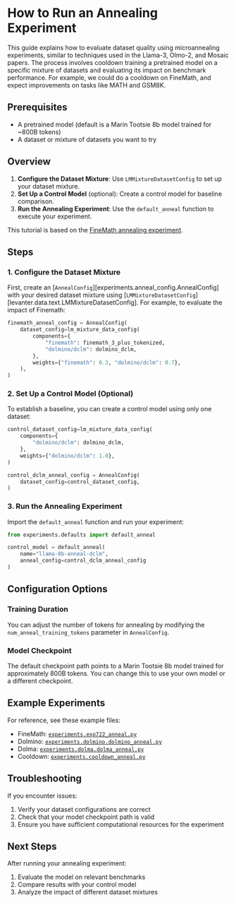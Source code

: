 # How to Run an Annealing Experiment

This guide explains how to evaluate dataset quality using microannealing experiments, similar to techniques used in the Llama-3, Olmo-2, and Mosaic papers.
The process involves cooldown training a pretrained model on a specific mixture of datasets and evaluating its impact on benchmark performance.
For example, we could do a cooldown on FineMath, and expect improvements on tasks like MATH and GSM8K.

## Prerequisites

- A pretrained model (default is a Marin Tootsie 8b model trained for ~800B tokens)
- A dataset or mixture of datasets you want to try

## Overview

1. **Configure the Dataset Mixture**: Use `LMMixtureDatasetConfig` to set up your dataset mixture.
2. **Set Up a Control Model** (optional): Create a control model for baseline comparison.
3. **Run the Annealing Experiment**: Use the `default_anneal` function to execute your experiment.


This tutorial is based on the [FineMath annealing experiment](https://github.com/marin-community/marin/blob/main/experiments/exp722_anneal.py).

## Steps

### 1. Configure the Dataset Mixture

First, create an [`AnnealConfig`][experiments.anneal_config.AnnealConfig] with your desired dataset mixture
using [`LMMixtureDatasetConfig`][levanter.data.text.LMMixtureDatasetConfig].
For example, to evaluate the impact of Finemath:

```python
finemath_anneal_config = AnnealConfig(
    dataset_config=lm_mixture_data_config(
        components={
            "finemath": finemath_3_plus_tokenized,
            "dolmino/dclm": dolmino_dclm,
        },
        weights={"finemath": 0.3, "dolmino/dclm": 0.7},
    ),
)
```

### 2. Set Up a Control Model (Optional)

To establish a baseline, you can create a control model using only one dataset:

```python
control_dataset_config=lm_mixture_data_config(
    components={
        "dolmino/dclm": dolmino_dclm,
    },
    weights={"dolmino/dclm": 1.0},
)

control_dclm_anneal_config = AnnealConfig(
    dataset_config=control_dataset_config,
)
```

### 3. Run the Annealing Experiment

Import the `default_anneal` function and run your experiment:

```python
from experiments.defaults import default_anneal

control_model = default_anneal(
    name="llama-8b-anneal-dclm",
    anneal_config=control_dclm_anneal_config
)
```

## Configuration Options

### Training Duration

You can adjust the number of tokens for annealing by modifying the `num_anneal_training_tokens` parameter in `AnnealConfig`.

### Model Checkpoint

The default checkpoint path points to a Marin Tootsie 8b model trained for approximately 800B tokens.
You can change this to use your own model or a different checkpoint.

## Example Experiments

For reference, see these example files:

- FineMath: [`experiments.exp722_anneal.py`](https://github.com/marin-community/marin/blob/main/experiments/exp722_anneal.py)
- Dolmino: [`experiments.dolmino.dolmino_anneal.py`](https://github.com/marin-community/marin/blob/main/experiments/dolmino/dolmino_anneal.py)
- Dolma: [`experiments.dolma.dolma_anneal.py`](https://github.com/marin-community/marin/blob/main/experiments/dolma/dolma_anneal.py)
- Cooldown: [`experiments.cooldown_anneal.py`](https://github.com/marin-community/marin/blob/main/experiments/cooldown_anneal.py)


## Troubleshooting

If you encounter issues:

1. Verify your dataset configurations are correct
2. Check that your model checkpoint path is valid
3. Ensure you have sufficient computational resources for the experiment

## Next Steps

After running your annealing experiment:

1. Evaluate the model on relevant benchmarks
2. Compare results with your control model
3. Analyze the impact of different dataset mixtures
